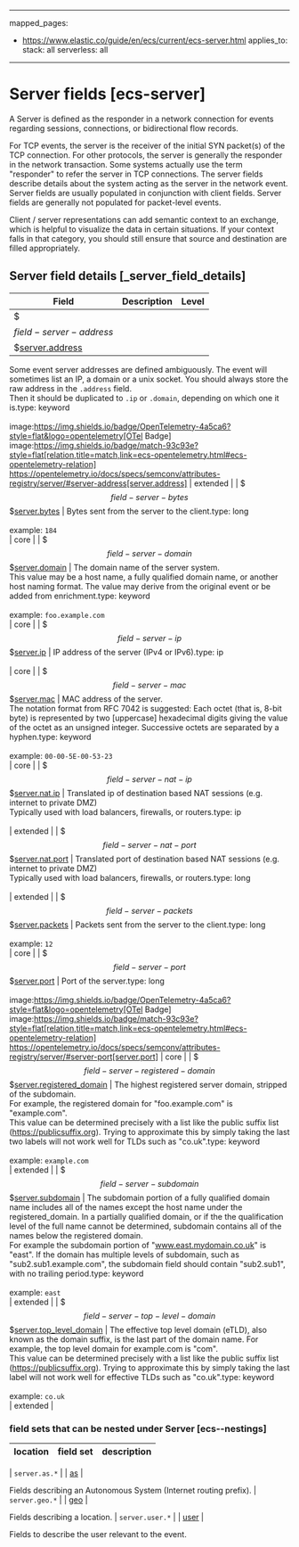 <!-- This file is automatically generated. Don't edit it manually! -->
---
mapped_pages:
  - https://www.elastic.co/guide/en/ecs/current/ecs-server.html
applies_to:
  stack: all
  serverless: all
---

# Server fields [ecs-server]

A Server is defined as the responder in a network connection for events regarding sessions, connections, or bidirectional flow records.

For TCP events, the server is the receiver of the initial SYN packet(s) of the TCP connection. For other protocols, the server is generally the responder in the network transaction. Some systems actually use the term "responder" to refer the server in TCP connections. The server fields describe details about the system acting as the server in the network event. Server fields are usually populated in conjunction with client fields. Server fields are generally not populated for packet-level events.

Client / server representations can add semantic context to an exchange, which is helpful to visualize the data in certain situations. If your context falls in that category, you should still ensure that source and destination are filled appropriately.

## Server field details [_server_field_details]

| Field | Description | Level |
| --- | --- | --- |
| $$$field-server-address$$$[server.address](#field-server-address) |
Some event server addresses are defined ambiguously. The event will sometimes list an IP, a domain or a unix socket.  You should always store the raw address in the `.address` field.<br>Then it should be duplicated to `.ip` or `.domain`, depending on which one it is.type: keyword<br><br>
image:https://img.shields.io/badge/OpenTelemetry-4a5ca6?style=flat&logo=opentelemetry[OTel Badge] image:https://img.shields.io/badge/match-93c93e?style=flat[relation,title=match,link=ecs-opentelemetry.html#ecs-opentelemetry-relation] https://opentelemetry.io/docs/specs/semconv/attributes-registry/server/#server-address[server.address] | extended |
| $$$field-server-bytes$$$[server.bytes](#field-server-bytes) |
Bytes sent from the server to the client.type: long<br><br>
example: `184`<br> | core |
| $$$field-server-domain$$$[server.domain](#field-server-domain) |
The domain name of the server system.<br>This value may be a host name, a fully qualified domain name, or another host naming format. The value may derive from the original event or be added from enrichment.type: keyword<br><br>
example: `foo.example.com`<br> | core |
| $$$field-server-ip$$$[server.ip](#field-server-ip) |
IP address of the server (IPv4 or IPv6).type: ip<br><br>
 | core |
| $$$field-server-mac$$$[server.mac](#field-server-mac) |
MAC address of the server.<br>The notation format from RFC 7042 is suggested: Each octet (that is, 8-bit byte) is represented by two [uppercase] hexadecimal digits giving the value of the octet as an unsigned integer. Successive octets are separated by a hyphen.type: keyword<br><br>
example: `00-00-5E-00-53-23`<br> | core |
| $$$field-server-nat-ip$$$[server.nat.ip](#field-server-nat-ip) |
Translated ip of destination based NAT sessions (e.g. internet to private DMZ)<br>Typically used with load balancers, firewalls, or routers.type: ip<br><br>
 | extended |
| $$$field-server-nat-port$$$[server.nat.port](#field-server-nat-port) |
Translated port of destination based NAT sessions (e.g. internet to private DMZ)<br>Typically used with load balancers, firewalls, or routers.type: long<br><br>
 | extended |
| $$$field-server-packets$$$[server.packets](#field-server-packets) |
Packets sent from the server to the client.type: long<br><br>
example: `12`<br> | core |
| $$$field-server-port$$$[server.port](#field-server-port) |
Port of the server.type: long<br><br>
image:https://img.shields.io/badge/OpenTelemetry-4a5ca6?style=flat&logo=opentelemetry[OTel Badge] image:https://img.shields.io/badge/match-93c93e?style=flat[relation,title=match,link=ecs-opentelemetry.html#ecs-opentelemetry-relation] https://opentelemetry.io/docs/specs/semconv/attributes-registry/server/#server-port[server.port] | core |
| $$$field-server-registered-domain$$$[server.registered_domain](#field-server-registered-domain) |
The highest registered server domain, stripped of the subdomain.<br>For example, the registered domain for "foo.example.com" is "example.com".<br>This value can be determined precisely with a list like the public suffix list (https://publicsuffix.org). Trying to approximate this by simply taking the last two labels will not work well for TLDs such as "co.uk".type: keyword<br><br>
example: `example.com`<br> | extended |
| $$$field-server-subdomain$$$[server.subdomain](#field-server-subdomain) |
The subdomain portion of a fully qualified domain name includes all of the names except the host name under the registered_domain.  In a partially qualified domain, or if the the qualification level of the full name cannot be determined, subdomain contains all of the names below the registered domain.<br>For example the subdomain portion of "www.east.mydomain.co.uk" is "east". If the domain has multiple levels of subdomain, such as "sub2.sub1.example.com", the subdomain field should contain "sub2.sub1", with no trailing period.type: keyword<br><br>
example: `east`<br> | extended |
| $$$field-server-top-level-domain$$$[server.top_level_domain](#field-server-top-level-domain) |
The effective top level domain (eTLD), also known as the domain suffix, is the last part of the domain name. For example, the top level domain for example.com is "com".<br>This value can be determined precisely with a list like the public suffix list (https://publicsuffix.org). Trying to approximate this by simply taking the last label will not work well for effective TLDs such as "co.uk".type: keyword<br><br>
example: `co.uk`<br> | extended |


### field sets that can be nested under Server [ecs--nestings]

| location | field set | description |
|---|---|---|

| `server.as.*` |
| [as](#ecs-as) |

Fields describing an Autonomous System (Internet routing prefix).
| `server.geo.*` |
| [geo](#ecs-geo) |

Fields describing a location.
| `server.user.*` |
| [user](#ecs-user) |

Fields to describe the user relevant to the event.

